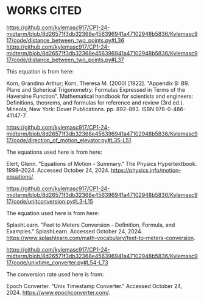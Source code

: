 # WORKS CITED #

https://github.com/kylemasc917/CP1-24-midterm/blob/8d26571f3db32368e456396941a47102948b5836/Kylemasc917/code/distance_between_two_points.py#L36
https://github.com/kylemasc917/CP1-24-midterm/blob/8d26571f3db32368e456396941a47102948b5836/Kylemasc917/code/distance_between_two_points.py#L37

This equation is from here:

 Korn, Grandino Arthur; Korn, Theresa M. (2000) [1922]. "Appendix B: B9. Plane and Spherical Trigonometry: Formulas Expressed in Terms of the Haversine Function". Mathematical handbook for scientists and engineers: Definitions, theorems, and formulas for reference and review (3rd ed.). Mineola, New York: Dover Publications. pp. 892–893. ISBN 978-0-486-41147-7.

https://github.com/kylemasc917/CP1-24-midterm/blob/8d26571f3db32368e456396941a47102948b5836/Kylemasc917/code/direction_of_motion_elevator.py#L35-L51

The equations used here is from here:

Elert, Glenn. "Equations of Motion - Summary." The Physics Hypertextbook. 1998–2024. Accessed October 24, 2024. https://physics.info/motion-equations/.

https://github.com/kylemasc917/CP1-24-midterm/blob/8d26571f3db32368e456396941a47102948b5836/Kylemasc917/code/unitconversion.py#L3-L15

The equation used here is from here:

SplashLearn. "Feet to Meters Conversion - Definition, Formula, and Examples." SplashLearn. Accessed October 24, 2024. https://www.splashlearn.com/math-vocabulary/feet-to-meters-conversion.

https://github.com/kylemasc917/CP1-24-midterm/blob/8d26571f3db32368e456396941a47102948b5836/Kylemasc917/code/unixtime_converter.py#L54-L73

The conversion rate used here is from:

Epoch Converter. “Unix Timestamp Converter.” Accessed October 24, 2024. https://www.epochconverter.com/.
